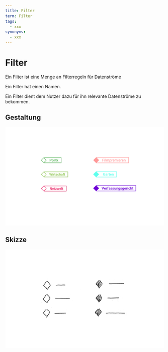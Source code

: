 ```yaml
---
title: Filter
term: Filter
tags:
  - xxx
synonyms:
  - xxx
---
```


# Filter

Ein Filter ist eine Menge an Filterregeln für Datenströme

Ein Filter hat einen Namen.

Ein Filter dient dem Nutzer dazu für ihn relevante Datenströme zu bekommen.

## Gestaltung
![An image](./filter/filter-anwendung.png)

## Skizze
![An image](./filter/filter-skizze.png)
